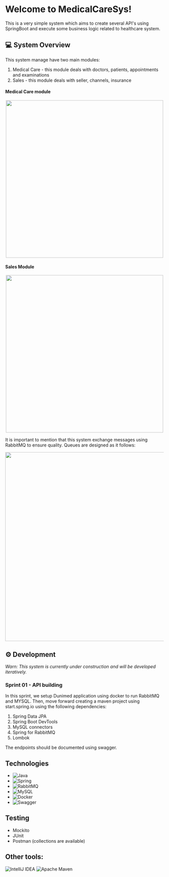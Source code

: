 # Welcome to MedicalCareSys! 

This is a very simple system which aims to create several API's using SpringBoot and execute some business logic related to healthcare system. 


## :computer: System Overview

This system manage have two main modules:
1. Medical Care - this module deals with doctors, patients, appointments and examinations
2. Sales - this module deals with seller, channels, insurance

#### Medical Care module
<div align="center">
<img src="https://user-images.githubusercontent.com/13739735/199307899-43cffd39-af80-4c81-aa18-df3ae8092f83.png" width="500"/>
</div>

#### Sales Module

<div align="center">
<img src="https://user-images.githubusercontent.com/13739735/198321768-f3386db0-cf85-42e4-8116-fec5e470247c.png" width="500"/>
</div>


It is important to mention that this system exchange messages using RabbitMQ to ensure quality. Queues are designed as it follows:

<div align="center">
<img src="https://user-images.githubusercontent.com/13739735/198322962-16304d43-c821-4677-8952-a10e8b5fcc82.png" width="600"/>
</div>



## ⚙️ Development

*Warn: This system is currently under construction and will be developed iteratively.*

### Sprint 01 - API building

In this sprint, we setup Dunimed application using docker to run RabbitMQ and MYSQL. Then, move forward creating a maven project using start.spring.io using the following dependencies:

1. Spring Data JPA
2. Spring Boot DevTools
3. MySQL connectors
4. Spring for RabbitMQ
5. Lombok

The endpoints should be documented using swagger.


## Technologies

- ![Java](https://img.shields.io/badge/java-%23ED8B00.svg?style=for-the-badge&logo=java&logoColor=white)
- ![Spring](https://img.shields.io/badge/spring-%236DB33F.svg?style=for-the-badge&logo=spring&logoColor=white)
- ![RabbitMQ](https://img.shields.io/badge/Rabbitmq-FF6600?style=for-the-badge&logo=rabbitmq&logoColor=white)
- ![MySQL](https://img.shields.io/badge/mysql-%2300f.svg?style=for-the-badge&logo=mysql&logoColor=white)
- ![Docker](https://img.shields.io/badge/docker-%230db7ed.svg?style=for-the-badge&logo=docker&logoColor=white)
- ![Swagger](https://img.shields.io/badge/-Swagger-%23Clojure?style=for-the-badge&logo=swagger&logoColor=white)

## Testing
- Mockito
- JUnit
- Postman (collections are available)

## Other tools:
 ![IntelliJ IDEA](https://img.shields.io/badge/IntelliJIDEA-000000.svg?style=for-the-badge&logo=intellij-idea&logoColor=white)
 ![Apache Maven](https://img.shields.io/badge/Apache%20Maven-C71A36?style=for-the-badge&logo=Apache%20Maven&logoColor=white)

